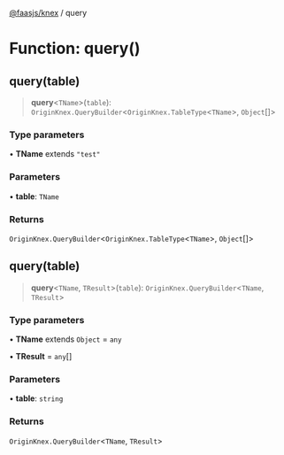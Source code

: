 [@faasjs/knex](../README.md) / query

# Function: query()

## query(table)

> **query**\<`TName`\>(`table`): `OriginKnex.QueryBuilder`\<`OriginKnex.TableType`\<`TName`\>, `Object`[]\>

### Type parameters

• **TName** extends `"test"`

### Parameters

• **table**: `TName`

### Returns

`OriginKnex.QueryBuilder`\<`OriginKnex.TableType`\<`TName`\>, `Object`[]\>

## query(table)

> **query**\<`TName`, `TResult`\>(`table`): `OriginKnex.QueryBuilder`\<`TName`, `TResult`\>

### Type parameters

• **TName** extends `Object` = `any`

• **TResult** = `any`[]

### Parameters

• **table**: `string`

### Returns

`OriginKnex.QueryBuilder`\<`TName`, `TResult`\>
